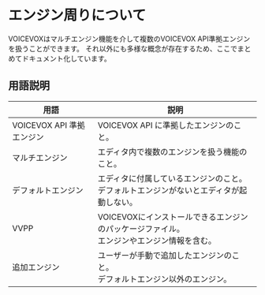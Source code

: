 # エンジン周りについて

VOICEVOXはマルチエンジン機能を介して複数のVOICEVOX API準拠エンジンを扱うことができます。
それ以外にも多様な概念が存在するため、ここでまとめてドキュメント化しています。

## 用語説明

| 用語                      | 説明                                                                                         |
| ------------------------- | -------------------------------------------------------------------------------------------- |
| VOICEVOX API 準拠エンジン | VOICEVOX API に準拠したエンジンのこと。                                                      |
| マルチエンジン            | エディタ内で複数のエンジンを扱う機能のこと。                                                 |
| デフォルトエンジン        | エディタに付属しているエンジンのこと。<br>デフォルトエンジンがないとエディタが起動しない。   |
| VVPP                      | VOICEVOXにインストールできるエンジンのパッケージファイル。<br>エンジンやエンジン情報を含む。 |
| 追加エンジン              | ユーザーが手動で追加したエンジンのこと。<br>デフォルトエンジン以外のエンジン。               |

<!--
TODO: 以下の内容を`細かい設計方針.md`から移動する

## マルチエンジン
## デフォルトエンジンの更新情報
-->
